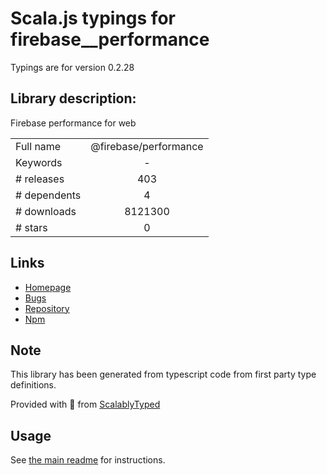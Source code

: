 
# Scala.js typings for firebase__performance

Typings are for version 0.2.28

## Library description:
Firebase performance for web

|                    |                 |
| ------------------ | :-------------: |
| Full name          | @firebase/performance |
| Keywords           | - |
| # releases         | 403 |
| # dependents       | 4 |
| # downloads        | 8121300 |
| # stars            | 0 |

## Links
- [Homepage](https://github.com/firebase/firebase-js-sdk#readme)
- [Bugs](https://github.com/firebase/firebase-js-sdk/issues)
- [Repository](https://github.com/firebase/firebase-js-sdk)
- [Npm](https://www.npmjs.com/package/%40firebase%2Fperformance)
    


## Note
This library has been generated from typescript code from first party type definitions.

Provided with :purple_heart: from [ScalablyTyped](https://github.com/oyvindberg/ScalablyTyped)

## Usage
See [the main readme](../../readme.md) for instructions.


